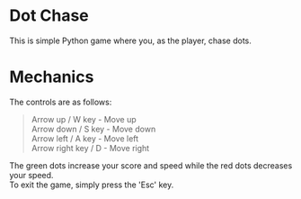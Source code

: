 # Dot Chase
This is simple Python game where you, as the player, chase dots. 

# Mechanics
The controls are as follows:<br/>
>Arrow up / W key - Move up<br/>
>Arrow down / S key - Move down<br/>
>Arrow left / A key - Move left<br/>
>Arrow right key / D - Move right<br/>

The green dots increase your score and speed while the red dots decreases your speed.<br/>
To exit the game, simply press the 'Esc' key.
